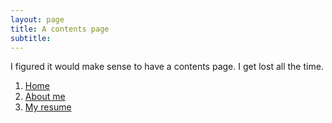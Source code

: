 ```yaml
---
layout: page
title: A contents page
subtitle:
---
```


I figured it would make sense to have a contents page. I get lost all the time.

1.  [Home](https://seanwest1.github.io/)
2. [About me](https://seanwest1.github.io/aboutme/)
3. [My resume](https://seanwest1.github.io/assets/resume.html)
